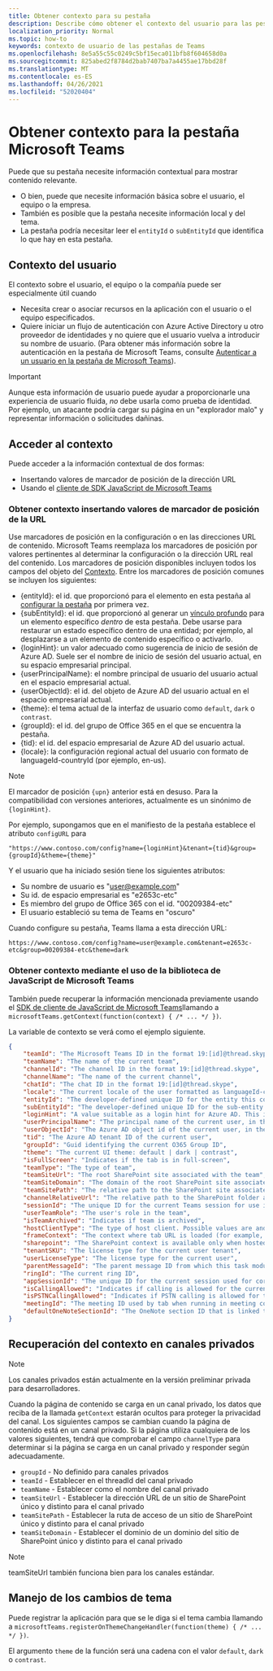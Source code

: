 ```yaml
---
title: Obtener contexto para su pestaña
description: Describe cómo obtener el contexto del usuario para las pestañas
localization_priority: Normal
ms.topic: how-to
keywords: contexto de usuario de las pestañas de Teams
ms.openlocfilehash: 8e5a55c55c0249c5bf15eca011bfb8f604658d0a
ms.sourcegitcommit: 825abed2f8784d2bab7407ba7a4455ae17bbd28f
ms.translationtype: MT
ms.contentlocale: es-ES
ms.lasthandoff: 04/26/2021
ms.locfileid: "52020404"
---
```

# <a name="get-context-for-your-microsoft-teams-tab"></a>Obtener contexto para la pestaña Microsoft Teams

Puede que su pestaña necesite información contextual para mostrar contenido relevante.

* O bien, puede que necesite información básica sobre el usuario, el equipo o la empresa.
* También es posible que la pestaña necesite información local y del tema.
* La pestaña podría necesitar leer el `entityId` o `subEntityId` que identifica lo que hay en esta pestaña.

## <a name="user-context"></a>Contexto del usuario

El contexto sobre el usuario, el equipo o la compañía puede ser especialmente útil cuando

* Necesita crear o asociar recursos en la aplicación con el usuario o el equipo especificados.
* Quiere iniciar un flujo de autenticación con Azure Active Directory u otro proveedor de identidades y no quiere que el usuario vuelva a introducir su nombre de usuario. (Para obtener más información sobre la autenticación en la pestaña de Microsoft Teams, consulte [Autenticar a un usuario en la pestaña de Microsoft Teams](~/concepts/authentication/authentication.md)).

> [!IMPORTANT]
> Aunque esta información de usuario puede ayudar a proporcionarle una experiencia de usuario fluida, *no* debe usarla como prueba de identidad. Por ejemplo, un atacante podría cargar su página en un "explorador malo" y representar información o solicitudes dañinas.

## <a name="accessing-context"></a>Acceder al contexto

Puede acceder a la información contextual de dos formas:

* Insertando valores de marcador de posición de la dirección URL
* Usando el [cliente de SDK JavaScript de Microsoft Teams](/javascript/api/overview/msteams-client)

### <a name="getting-context-by-inserting-url-placeholder-values"></a>Obtener contexto insertando valores de marcador de posición de la URL

Use marcadores de posición en la configuración o en las direcciones URL de contenido. Microsoft Teams reemplaza los marcadores de posición por valores pertinentes al determinar la configuración o la dirección URL real del contenido. Los marcadores de posición disponibles incluyen todos los campos del objeto del [Contexto](/javascript/api/@microsoft/teams-js/microsoftteams.context?view=msteams-client-js-latest&preserve-view=true). Entre los marcadores de posición comunes se incluyen los siguientes:

* {entityId}: el id. que proporcionó para el elemento en esta pestaña al [configurar la pestaña](~/tabs/how-to/create-tab-pages/configuration-page.md) por primera vez.
* {subEntityId}: el id. que proporcionó al generar un [vínculo profundo](~/concepts/build-and-test/deep-links.md) para un elemento específico _dentro_ de esta pestaña. Debe usarse para restaurar un estado específico dentro de una entidad; por ejemplo, al desplazarse a un elemento de contenido específico o activarlo.
* {loginHint}: un valor adecuado como sugerencia de inicio de sesión de Azure AD. Suele ser el nombre de inicio de sesión del usuario actual, en su espacio empresarial principal.
* {userPrincipalName}: el nombre principal de usuario del usuario actual en el espacio empresarial actual.
* {userObjectId}: el id. del objeto de Azure AD del usuario actual en el espacio empresarial actual.
* {theme}: el tema actual de la interfaz de usuario como `default`, `dark` o `contrast`.
* {groupId}: el id. del grupo de Office 365 en el que se encuentra la pestaña.
* {tid}: el id. del espacio empresarial de Azure AD del usuario actual.
* {locale}: la configuración regional actual del usuario con formato de languageId-countryId (por ejemplo, en-us).

>[!NOTE]
>El marcador de posición `{upn}` anterior está en desuso. Para la compatibilidad con versiones anteriores, actualmente es un sinónimo de `{loginHint}`.

Por ejemplo, supongamos que en el manifiesto de la pestaña establece el atributo `configURL` para

`"https://www.contoso.com/config?name={loginHint}&tenant={tid}&group={groupId}&theme={theme}"`

Y el usuario que ha iniciado sesión tiene los siguientes atributos:

* Su nombre de usuario es "user@example.com"
* Su id. de espacio empresarial es "e2653c-etc"
* Es miembro del grupo de Office 365 con el id. "00209384-etc"
* El usuario estableció su tema de Teams en "oscuro"

Cuando configure su pestaña, Teams llama a esta dirección URL:

`https://www.contoso.com/config?name=user@example.com&tenant=e2653c-etc&group=00209384-etc&theme=dark`

### <a name="getting-context-by-using-the-microsoft-teams-javascript-library"></a>Obtener contexto mediante el uso de la biblioteca de JavaScript de Microsoft Teams

También puede recuperar la información mencionada previamente usando el [SDK de cliente de JavaScript de Microsoft Teams](/javascript/api/overview/msteams-client)llamando a `microsoftTeams.getContext(function(context) { /* ... */ })`.

La variable de contexto se verá como el ejemplo siguiente.

```json
{
    "teamId": "The Microsoft Teams ID in the format 19:[id]@thread.skype",
    "teamName": "The name of the current team",
    "channelId": "The channel ID in the format 19:[id]@thread.skype",
    "channelName": "The name of the current channel",
    "chatId": "The chat ID in the format 19:[id]@thread.skype",
    "locale": "The current locale of the user formatted as languageId-countryId (for example, en-us)",
    "entityId": "The developer-defined unique ID for the entity this content points to",
    "subEntityId": "The developer-defined unique ID for the sub-entity this content points to",
    "loginHint": "A value suitable as a login hint for Azure AD. This is usually the login name of the current user, in their home tenant",
    "userPrincipalName": "The principal name of the current user, in the current tenant",
    "userObjectId": "The Azure AD object id of the current user, in the current tenant",
    "tid": "The Azure AD tenant ID of the current user",
    "groupId": "Guid identifying the current O365 Group ID",
    "theme": "The current UI theme: default | dark | contrast",
    "isFullScreen": "Indicates if the tab is in full-screen",
    "teamType": "The type of team",
    "teamSiteUrl": "The root SharePoint site associated with the team",
    "teamSiteDomain": "The domain of the root SharePoint site associated with the team",
    "teamSitePath": "The relative path to the SharePoint site associated with the team",
    "channelRelativeUrl": "The relative path to the SharePoint folder associated with the channel",
    "sessionId": "The unique ID for the current Teams session for use in correlating telemetry data",
    "userTeamRole": "The user's role in the team",
    "isTeamArchived": "Indicates if team is archived",
    "hostClientType": "The type of host client. Possible values are android, ios, web, desktop, rigel",
    "frameContext": "The context where tab URL is loaded (for example, content, task, setting, remove, sidePanel)",
    "sharepoint": "The SharePoint context is available only when hosted in SharePoint",
    "tenantSKU": "The license type for the current user tenant",
    "userLicenseType": "The license type for the current user",
    "parentMessageId": "The parent message ID from which this task module is launched",
    "ringId": "The current ring ID",
    "appSessionId": "The unique ID for the current session used for correlating telemetry data",
    "isCallingAllowed": "Indicates if calling is allowed for the current logged in user",
    "isPSTNCallingAllowed": "Indicates if PSTN calling is allowed for the current logged in user",
    "meetingId": "The meeting ID used by tab when running in meeting context",
    "defaultOneNoteSectionId": "The OneNote section ID that is linked to the channel"
}
```

## <a name="retrieving-context-in-private-channels"></a>Recuperación del contexto en canales privados

> [!Note]
> Los canales privados están actualmente en la versión preliminar privada para desarrolladores.

Cuando la página de contenido se carga en un canal privado, los datos que reciba de la llamada `getContext` estarán ocultos para proteger la privacidad del canal. Los siguientes campos se cambian cuando la página de contenido está en un canal privado. Si la página utiliza cualquiera de los valores siguientes, tendrá que comprobar el campo `channelType` para determinar si la página se carga en un canal privado y responder según adecuadamente.

* `groupId` - No definido para canales privados
* `teamId` - Establecer en el threadId del canal privado
* `teamName` - Establecer como el nombre del canal privado
* `teamSiteUrl` - Establecer la dirección URL de un sitio de SharePoint único y distinto para el canal privado
* `teamSitePath` - Establecer la ruta de acceso de un sitio de SharePoint único y distinto para el canal privado
* `teamSiteDomain` - Establecer el dominio de un dominio del sitio de SharePoint único y distinto para el canal privado

> [!Note]
>  teamSiteUrl también funciona bien para los canales estándar.

## <a name="theme-change-handling"></a>Manejo de los cambios de tema

Puede registrar la aplicación para que se le diga si el tema cambia llamando a `microsoftTeams.registerOnThemeChangeHandler(function(theme) { /* ... */ })`.

El argumento `theme` de la función será una cadena con el valor `default`, `dark` o `contrast`.
